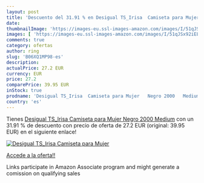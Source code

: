 ```yaml
---
layout: post
title: 'Descuento del 31.91 % en Desigual TS_Irisa  Camiseta para Mujer  '
date: 
thumbnailImage: 'https://images-eu.ssl-images-amazon.com/images/I/51qJSx92iEL._SL200_.jpg'
images: [ 'https://images-eu.ssl-images-amazon.com/images/I/51qJSx92iEL._SL200_.jpg' ]
comments: true
category: ofertas
author: ring
slug: 'B06XQ1MP98-es'
description:
actualPrice: 27.2 EUR
currency: EUR
price: 27.2
comparePrice: 39.95 EUR
inStock: true
prodname: 'Desigual TS_Irisa  Camiseta para Mujer   Negro 2000   Medium'
country: 'es'
---
```


Tienes [Desigual TS_Irisa  Camiseta para Mujer   Negro 2000   Medium](https://www.amazon.es/dp/B06XQ1MP98/?tag=tolees-21) con un 31.91 % de descuento con precio de oferta de 27.2 EUR (original: 39.95 EUR) en el siguiente enlace!

[![Desigual TS_Irisa  Camiseta para Mujer  ](https://images-eu.ssl-images-amazon.com/images/I/51qJSx92iEL._SL200_.jpg)](https://www.amazon.es/dp/B06XQ1MP98/?tag=tolees-21)

[Accede a la oferta!!](https://www.amazon.es/dp/B06XQ1MP98/?tag=tolees-21)

Links participate in Amazon Associate program and might generate a comission on qualifying sales


